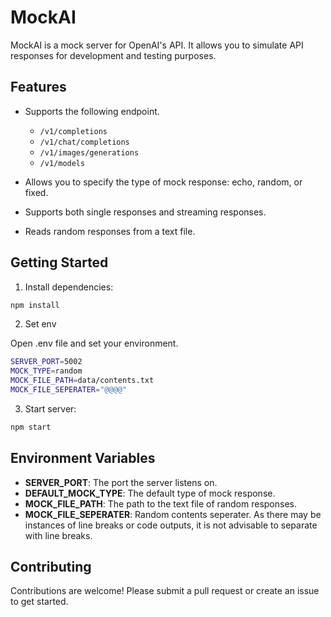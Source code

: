 # MockAI

MockAI is a mock server for OpenAI's API. It allows you to simulate API responses for development and testing purposes.

## Features

- Supports the following endpoint.

  - `/v1/completions`
  - `/v1/chat/completions`
  - `/v1/images/generations`
  - `/v1/models`

- Allows you to specify the type of mock response: echo, random, or fixed.
- Supports both single responses and streaming responses.
- Reads random responses from a text file.

## Getting Started

1. Install dependencies:

```bash
npm install
```

2. Set env

Open .env file and set your environment.

```bash
SERVER_PORT=5002
MOCK_TYPE=random
MOCK_FILE_PATH=data/contents.txt
MOCK_FILE_SEPERATER="@@@@"
```

3. Start server:

```bash
npm start
```

## Environment Variables

- **SERVER_PORT**: The port the server listens on.
- **DEFAULT_MOCK_TYPE**: The default type of mock response.
- **MOCK_FILE_PATH**: The path to the text file of random responses.
- **MOCK_FILE_SEPERATER**: Random contents seperater. As there may be instances of line breaks or code outputs, it is not advisable to separate with line breaks.

## Contributing

Contributions are welcome! Please submit a pull request or create an issue to get started.
